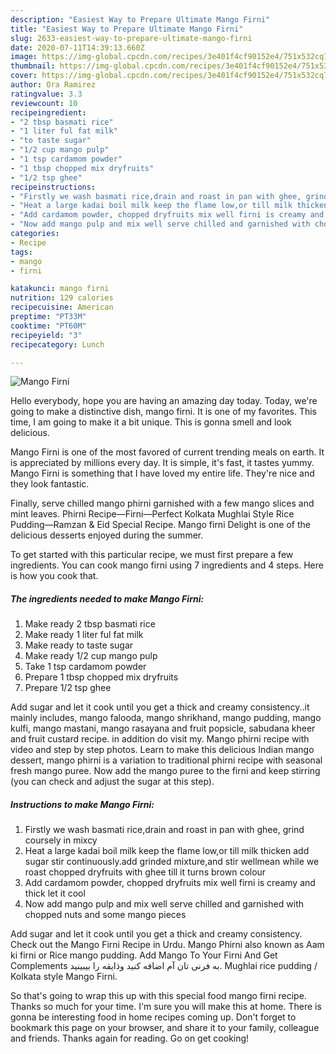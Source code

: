 ```yaml
---
description: "Easiest Way to Prepare Ultimate Mango Firni"
title: "Easiest Way to Prepare Ultimate Mango Firni"
slug: 2633-easiest-way-to-prepare-ultimate-mango-firni
date: 2020-07-11T14:39:13.660Z
image: https://img-global.cpcdn.com/recipes/3e401f4cf90152e4/751x532cq70/mango-firni-recipe-main-photo.jpg
thumbnail: https://img-global.cpcdn.com/recipes/3e401f4cf90152e4/751x532cq70/mango-firni-recipe-main-photo.jpg
cover: https://img-global.cpcdn.com/recipes/3e401f4cf90152e4/751x532cq70/mango-firni-recipe-main-photo.jpg
author: Ora Ramirez
ratingvalue: 3.3
reviewcount: 10
recipeingredient:
- "2 tbsp basmati rice"
- "1 liter ful fat milk"
- "to taste sugar"
- "1/2 cup mango pulp"
- "1 tsp cardamom powder"
- "1 tbsp chopped mix dryfruits"
- "1/2 tsp ghee"
recipeinstructions:
- "Firstly we wash basmati rice,drain and roast in pan with ghee, grind coursely in mixcy"
- "Heat a large kadai boil milk keep the flame low,or till milk thicken add sugar stir continuously.add grinded mixture,and stir wellmean while we roast chopped dryfruits with ghee till it turns brown colour"
- "Add cardamom powder, chopped dryfruits mix well firni is creamy and thick let it cool"
- "Now add mango pulp and mix well serve chilled and garnished with chopped nuts and some mango pieces"
categories:
- Recipe
tags:
- mango
- firni

katakunci: mango firni 
nutrition: 129 calories
recipecuisine: American
preptime: "PT33M"
cooktime: "PT60M"
recipeyield: "3"
recipecategory: Lunch

---
```



![Mango Firni](https://img-global.cpcdn.com/recipes/3e401f4cf90152e4/751x532cq70/mango-firni-recipe-main-photo.jpg)

Hello everybody, hope you are having an amazing day today. Today, we're going to make a distinctive dish, mango firni. It is one of my favorites. This time, I am going to make it a bit unique. This is gonna smell and look delicious.

Mango Firni is one of the most favored of current trending meals on earth. It is appreciated by millions every day. It is simple, it's fast, it tastes yummy. Mango Firni is something that I have loved my entire life. They're nice and they look fantastic.

Finally, serve chilled mango phirni garnished with a few mango slices and mint leaves. Phirni Recipe—Firni—Perfect Kolkata Mughlai Style Rice Pudding—Ramzan &amp; Eid Special Recipe. Mango firni Delight is one of the delicious desserts enjoyed during the summer.


To get started with this particular recipe, we must first prepare a few ingredients. You can cook mango firni using 7 ingredients and 4 steps. Here is how you cook that.

<!--inarticleads1-->

##### The ingredients needed to make Mango Firni:

1. Make ready 2 tbsp basmati rice
1. Make ready 1 liter ful fat milk
1. Make ready to taste sugar
1. Make ready 1/2 cup mango pulp
1. Take 1 tsp cardamom powder
1. Prepare 1 tbsp chopped mix dryfruits
1. Prepare 1/2 tsp ghee


Add sugar and let it cook until you get a thick and creamy consistency..it mainly includes, mango falooda, mango shrikhand, mango pudding, mango kulfi, mango mastani, mango rasayana and fruit popsicle, sabudana kheer and fruit custard recipe. in addition do visit my. Mango phirni recipe with video and step by step photos. Learn to make this delicious Indian mango dessert, mango phirni is a variation to traditional phirni recipe with seasonal fresh mango puree. Now add the mango puree to the firni and keep stirring (you can check and adjust the sugar at this step). 

<!--inarticleads2-->

##### Instructions to make Mango Firni:

1. Firstly we wash basmati rice,drain and roast in pan with ghee, grind coursely in mixcy
1. Heat a large kadai boil milk keep the flame low,or till milk thicken add sugar stir continuously.add grinded mixture,and stir wellmean while we roast chopped dryfruits with ghee till it turns brown colour
1. Add cardamom powder, chopped dryfruits mix well firni is creamy and thick let it cool
1. Now add mango pulp and mix well serve chilled and garnished with chopped nuts and some mango pieces


Add sugar and let it cook until you get a thick and creamy consistency. Check out the Mango Firni Recipe in Urdu. Mango Phirni also known as Aam ki firni or Rice mango pudding. Add Mango To Your Firni And Get Complements به فرنی تان آم اضافه کنید و‌ذایقه را بیبینید. Mughlai rice pudding / Kolkata style Mango Firni. 

So that's going to wrap this up with this special food mango firni recipe. Thanks so much for your time. I'm sure you will make this at home. There is gonna be interesting food in home recipes coming up. Don't forget to bookmark this page on your browser, and share it to your family, colleague and friends. Thanks again for reading. Go on get cooking!
